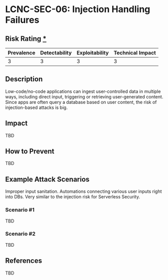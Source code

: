 # LCNC-SEC-06: Injection Handling Failures

## Risk Rating [*](https://owasp.org/www-project-top-ten/2017/Note_About_Risks)

| Prevalence | Detectability | Exploitability | Technical Impact |
| --- | --- | --- | --- |
| 3 | 3 | 3 | 3 |

## Description

Low-code/no-code applications can ingest user-controlled data in multiple ways, including direct input, triggering or retrieving user-generated content. 
Since apps are often query a database based on user content, the risk of injection-based attacks is big.

## Impact

TBD

## How to Prevent

TBD

## Example Attack Scenarios

Improper input sanitation. Automations connecting various user inputs right into DBs. Very similar to the injection risk for Serverless Security.

### Scenario #1

TBD

### Scenario #2

TBD

## References

TBD